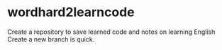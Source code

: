 # wordhard2learncode
Create a repository to save learned code and notes on learning English
Create a new branch is quick.
